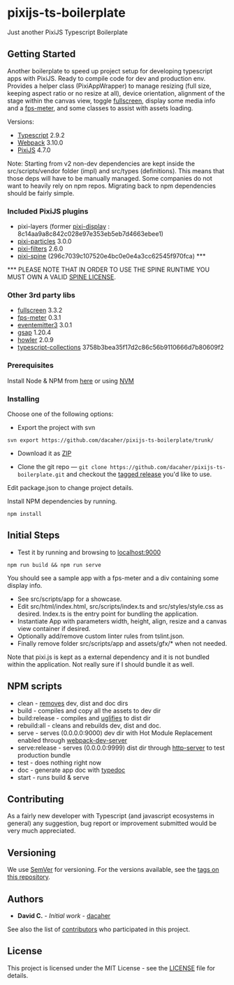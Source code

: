 # pixijs-ts-boilerplate

Just another PixiJS Typescript Boilerplate

## Getting Started

Another boilerplate to speed up project setup for developing typescript apps with PixiJS.
Ready to compile code for dev and production env.
Provides a helper class (PixiAppWrapper) to manage resizing (full size, keeping aspect ratio or no resize at all),
device orientation, alignment of the stage within the canvas view, toggle [fullscreen](https://github.com/sindresorhus/screenfull.js/),
display some media info and a [fps-meter](https://github.com/darsain/fpsmeter), and some classes to assist with assets loading.

Versions:
- [Typescript](https://www.typescriptlang.org/) 2.9.2
- [Webpack](https://webpack.js.org/) 3.10.0
- [PixiJS](http://www.pixijs.com/) 4.7.0

Note: Starting from v2 non-dev dependencies are kept inside the src/scripts/vendor folder (impl) and src/types (definitions).
This means that those deps will have to be manually managed. Some companies do not want to heavily rely on npm repos.
Migrating back to npm dependencies should be fairly simple.

### Included PixiJS plugins
- pixi-layers (former [pixi-display](https://github.com/pixijs/pixi-display) : 8c14aa9a8c842c028e97e353eb5eb7d4663ebee1)
- [pixi-particles](https://github.com/pixijs/pixi-particles) 3.0.0
- [pixi-filters](https://github.com/pixijs/pixi-filters) 2.6.0
- [pixi-spine](https://github.com/pixijs/pixi-spine) (296c7039c107520e4bc0e0e4a3cc62545f970fca) ***

*** PLEASE NOTE THAT IN ORDER TO USE THE SPINE RUNTIME YOU MUST OWN A VALID [SPINE LICENSE](https://esotericsoftware.com/spine-purchase).

### Other 3rd party libs
- [fullscreen](https://github.com/sindresorhus/screenfull.js/) 3.3.2
- [fps-meter](https://github.com/darsain/fpsmeter) 0.3.1
- [eventemitter3](https://github.com/primus/eventemitter3) 3.0.1
- [gsap](https://github.com/greensock/GreenSock-JS) 1.20.4
- [howler](https://github.com/goldfire/howler.js) 2.0.9
- [typescript-collections](https://github.com/basarat/typescript-collections) 3758b3bea35f17d2c86c56b9110666d7b80609f2

### Prerequisites

Install Node & NPM from [here](https://www.npmjs.com/get-npm) or using [NVM](https://github.com/creationix/nvm)

### Installing

Choose one of the following options:

* Export the project with svn

```
svn export https://github.com/dacaher/pixijs-ts-boilerplate/trunk/
```

* Download it as [ZIP](https://github.com/dacaher/pixijs-ts-boilerplate/archive/master.zip)

* Clone the git repo — `git clone https://github.com/dacaher/pixijs-ts-boilerplate.git` and checkout the
[tagged release](https://github.com/dacaher/pixijs-ts-boilerplate/releases) you'd like to use.


Edit package.json to change project details.

Install NPM dependencies by running.

```
npm install
```
 
## Initial Steps

- Test it by running and browsing to [localhost:9000](http://localhost:9000/) 

```
npm run build && npm run serve
```
You should see a sample app with a fps-meter and a div containing some display info.

- See src/scripts/app for a showcase.
- Edit src/html/index.html, src/scripts/index.ts and src/styles/style.css as desired.
Index.ts is the entry point for bundling the application.
- Instantiate App with parameters width, height, align, resize and a canvas view container if desired.
- Optionally add/remove custom linter rules from tslint.json.
- Finally remove folder src/scripts/app and assets/gfx/* when not needed.

Note that pixi.js is kept as a external dependency and it is not bundled within the application.
Not really sure if I should bundle it as well.

## NPM scripts

- clean - [removes](https://github.com/isaacs/rimraf) dev, dist and doc dirs
- build - compiles and copy all the assets to dev dir
- build:release - compiles and [uglifies](https://github.com/webpack-contrib/uglifyjs-webpack-plugin) to dist dir
- rebuild:all - cleans and rebuilds dev, dist and doc. 
- serve - serves (0.0.0.0:9000) dev dir with Hot Module Replacement enabled through [webpack-dev-server](https://github.com/webpack/webpack-dev-server)
- serve:release - serves (0.0.0.0:9999) dist dir through [http-server](https://github.com/indexzero/http-server) to test production bundle
- test - does nothing right now
- doc - generate app doc with [typedoc](http://typedoc.org/)
- start - runs build & serve

## Contributing

As a fairly new developer with Typescript (and javascript ecosystems in general) any suggestion, bug report or improvement submitted would be very much appreciated.

## Versioning

We use [SemVer](http://semver.org/) for versioning. For the versions available, see the [tags on this repository](https://github.com/dacaher/pixijs-ts-boilerplate/tags). 

## Authors

* **David C.** - *Initial work* - [dacaher](https://github.com/dacaher)

See also the list of [contributors](https://github.com/dacaher/pixijs-ts-boilerplate/contributors) who participated in this project.

## License

This project is licensed under the MIT License - see the [LICENSE](LICENSE) file for details.
